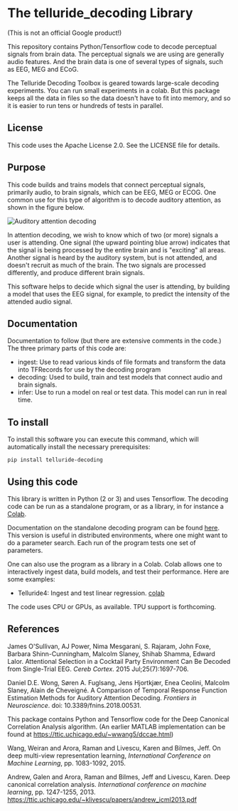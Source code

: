 # The telluride_decoding Library

(This is not an official Google product!)

This repository contains Python/Tensorflow code to decode perceptual signals
from brain data.  The perceptual signals we are using are generally audio
features.  And the brain data is one of several types of signals, such as EEG,
MEG and ECoG.

The Telluride Decoding Toolbox is geared towards large-scale decoding
experiments. You can
run small experiments in a colab. But this package keeps all the data in
files so the data doesn't have to fit into memory, and so it is easier to run
tens or hundreds of tests in parallel.

## License

This code uses the Apache License 2.0. See the LICENSE file for details.


## Purpose
This code builds and trains models that connect perceptual signals, primarily
audio, to brain signals, which can be EEG, MEG or ECOG. One common use for this
type of algorithm is to decode auditory attention, as shown in the figure below.

![Auditory attention decoding](doc/AuditoryAttentionDecoding.jpg)

In attention decoding, we wish to know which of two (or more) signals a user is
attending. One signal (the upward pointing blue arrow) indicates that the signal
is being processed by the entire brain and is "exciting" all areas.  Another
signal is heard by the auditory system, but is not attended, and doesn't
recruit as much of the brain. The two signals are processed differently, and
produce different brain signals.

This software helps to decide which signal the user is attending, by building
a model that uses the EEG signal, for example, to predict the intensity of the
attended audio signal.

## Documentation
Documentation to follow (but there are extensive comments in the code.) The
three primary parts of this code are:

* ingest: Use to read various kinds of file formats and transform the data into
TFRecords for use by the decoding program
* decoding: Used to build, train and test models that connect audio and brain
signals.
* infer: Use to run a model on real or test data.  This model can run in real
time.

## To install
To install this software you can execute this command, which will automatically
install the necessary prerequisites:

```
pip install telluride-decoding
```

## Using this code
This library is written in Python (2 or 3) and uses Tensorflow. The
decoding code can be run as a standalone program, or as a library, in for
instance a [Colab](https://colab.research.google.com).

Documentation on the standalone decoding program can be found
[here](doc/decoding.md). This version is useful in distributed environments,
where one might want to do a parameter search.  Each run of the program
tests one set of parameters.

One can also use the program as a library in a Colab. Colab allows one to
interactively ingest data, build models, and test their performance. Here are
some examples:

* Telluride4: Ingest and test linear regression.
[colab](https://colab.sandbox.google.com/drive/1VDbHlClIMBNvlneN8gZ8cmxsFWxi4u7T)


The code uses CPU or GPUs, as available. TPU support is forthcoming.

## References

James O'Sullivan, AJ Power, Nima Mesgarani, S. Rajaram, John Foxe,
Barbara Shinn-Cunningham, Malcolm Slaney, Shihab Shamma, Edward Lalor.
Attentional Selection in a Cocktail Party Environment Can Be Decoded from
Single-Trial EEG.
_Cereb Cortex_. 2015 Jul;25(7):1697-706.


Daniel D.E. Wong,  Søren A. Fuglsang,  Jens Hjortkjær, Enea Ceolini,
Malcolm Slaney, Alain de Cheveigné.
A Comparison of Temporal Response Function Estimation Methods for
Auditory Attention Decoding.
_Frontiers in Neuroscience_. doi: 10.3389/fnins.2018.00531.

This package contains Python and Tensorflow code for the Deep Canonical
Correlation Analysis algorithm. (An earlier MATLAB implementation can be
found at https://ttic.uchicago.edu/~wwang5/dccae.html)

Wang, Weiran and Arora, Raman and Livescu, Karen and Bilmes, Jeff.
On deep multi-view representation learning,
_International Conference on Machine Learning_, pp. 1083-1092,
2015.

Andrew, Galen and Arora, Raman and Bilmes, Jeff and Livescu, Karen.
Deep canonical correlation analysis.
_International conference on machine learning_, pp. 1247-1255,
2013. https://ttic.uchicago.edu/~klivescu/papers/andrew_icml2013.pdf

